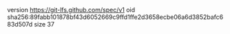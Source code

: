 version https://git-lfs.github.com/spec/v1
oid sha256:89fabb101878bf43d6052669c9ffd1ffe2d3658ecbe06a6d3852bafc683d507d
size 37
